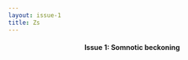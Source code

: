 ```yaml
---
layout: issue-1
title: Zs
---
```


<p><center><h4>
    Issue 1: Somnotic beckoning
</h4></center></p>